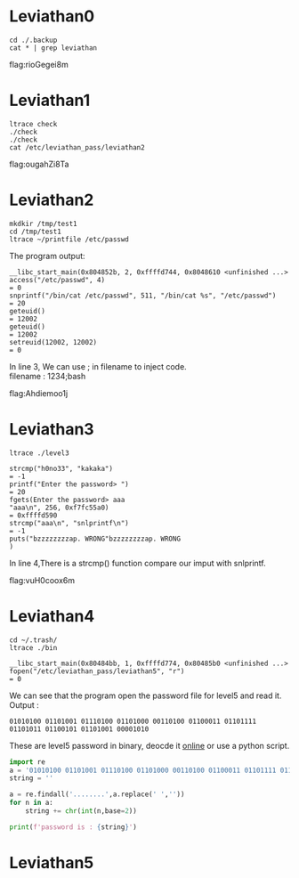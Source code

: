 # Leviathan0
``` 
cd ./.backup
cat * | grep leviathan
```
flag:rioGegei8m
# Leviathan1
```
ltrace check
./check 
./check 
cat /etc/leviathan_pass/leviathan2
```
flag:ougahZi8Ta
# Leviathan2
```
mkdkir /tmp/test1
cd /tmp/test1
ltrace ~/printfile /etc/passwd
```
The program output:
```
__libc_start_main(0x804852b, 2, 0xffffd744, 0x8048610 <unfinished ...>
access("/etc/passwd", 4)                                                  = 0
snprintf("/bin/cat /etc/passwd", 511, "/bin/cat %s", "/etc/passwd")       = 20
geteuid()                                                                 = 12002
geteuid()                                                                 = 12002
setreuid(12002, 12002)                                                    = 0
```
In line 3, We can use ; in filename to inject code.<br>
filename : 1234;bash

flag:Ahdiemoo1j
# Leviathan3
``` 
ltrace ./level3
```
```
strcmp("h0no33", "kakaka")                                                                      = -1
printf("Enter the password> ")                                                                  = 20
fgets(Enter the password> aaa
"aaa\n", 256, 0xf7fc55a0)                                                                 = 0xffffd590
strcmp("aaa\n", "snlprintf\n")                                                                  = -1
puts("bzzzzzzzzap. WRONG"bzzzzzzzzap. WRONG
)
```
In line 4,There is a strcmp() function compare our imput with snlprintf.

flag:vuH0coox6m
# Leviathan4
```
cd ~/.trash/
ltrace ./bin
```
```
__libc_start_main(0x80484bb, 1, 0xffffd774, 0x80485b0 <unfinished ...>
fopen("/etc/leviathan_pass/leviathan5", "r")                                                    = 0
```
We can see that the program open the password file for level5 and read it.
Output :
```
01010100 01101001 01110100 01101000 00110100 01100011 01101111 01101011 01100101 01101001 00001010
```
These are level5 password in binary, deocde it [online](https://www.rapidtables.com/convert/number/binary-to-ascii.html) or use a python script.

```python
import re
a = '01010100 01101001 01110100 01101000 00110100 01100011 01101111 01101011 01100101 01101001 00001010'
string = ''

a = re.findall('........',a.replace(' ',''))
for n in a:
    string += chr(int(n,base=2))

print(f'password is : {string}')

```
# Leviathan5

 